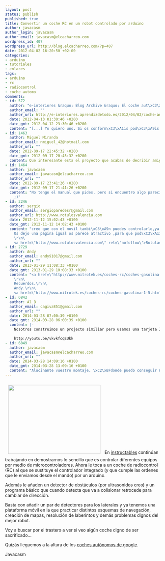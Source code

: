 ```yaml
--- 
layout: post
status: publish
published: true
title: Convertir un coche RC en un robot controlado por arduino
author: javacasm
author_login: javacasm
author_email: javacasm@elcacharreo.com
wordpress_id: 407
wordpress_url: http://blog.elcacharreo.com/?p=407
date: 2012-04-02 16:20:50 +02:00
categories: 
- arduino
- tutoriales
- enlaces
tags: 
- arduino
- rc
- radiocontrol
- coche automo
comments: 
- id: 572
  author: "e-interiores &raquo; Blog Archive &raquo; El coche aut\xC3\xB3nomo de google cada vez m\xC3\xA1s cerca"
  author_email: ""
  author_url: http://e-interiores.aprendizdetodo.es/2012/04/02/coche-autonomo-google-cerca/
  date: 2012-04-13 01:30:46 +0200
  date_gmt: 2012-04-12 23:30:46 +0200
  content: "[...] Yo quiero uno. Si os conform\xC3\xA1is pod\xC3\xA9is empezar con transformar un coche RC en un robot con arduino [...]"
- id: 1463
  author: Miguel Miranda
  author_email: nmiguel_42@hotmail.com
  author_url: ""
  date: 2012-09-17 22:45:32 +0200
  date_gmt: 2012-09-17 20:45:32 +0200
  content: Que interesante esta el proyecto que acabas de decribir amigo, me gustaria ver si tienes un manual de como hacerlo.
- id: 1464
  author: javacasm
  author_email: javacasm@elcacharreo.com
  author_url: ""
  date: 2012-09-17 23:41:26 +0200
  date_gmt: 2012-09-17 21:41:26 +0200
  content: "No tengo el manual que pides, pero si encuentro algo parecido lo dejar\xC3\xA9 por aqui.\n\
    ;)"
- id: 2246
  author: sergio
  author_email: sergioparedesr@gmail.com
  author_url: http://www.rotulosvalencia.com
  date: 2012-11-12 15:02:43 +0100
  date_gmt: 2012-11-12 14:02:43 +0100
  content: "creo que con el movil tambi\xC3\xA9n puedes controlarlo,ya hay aplicaciones que lo hacen,pero bueno yo no entiendo demasiado ....\r\n\
    Os dejo una pagina igual os parece atractivo ,para que pod\xC3\xA1is personalizar los coches con vinilo carbono,que se adapta muy bien a las curvas del coche y uno mismo lo puede colocar .Un saludo \r\n\
    \r\n\
    <a href=\"http://www.rotulosvalencia.com\" rel=\"nofollow\">Rotulacion de vehiculos valencia</a>Personalizamos todo tipo de vehiculos."
- id: 2729
  author: Andy
  author_email: andy91017@gmail.com
  author_url: ""
  date: 2013-01-29 11:08:33 +0100
  date_gmt: 2013-01-29 10:08:33 +0100
  content: "<a href=\"http://www.nitrotek.es/coches-rc/coches-gasolina-1-5.html/\" rel=\"nofollow\">Radio-controlado (o R / C)</a> los coches son autoalimentados modelos de autom\xC3\xB3viles o camiones que se pueden controlar a distancia mediante un transmisor especializado. El t\xC3\xA9rmino \"R / C\" se ha utilizado para significar tanto \"control remoto\" y \"controlado de radio\", donde \"a control remoto\" incluye a los veh\xC3\xADculos que est\xC3\xA1n conectados a su regulador por un cable, pero el uso com\xC3\xBAn de \"R / C\" hoy por lo general se refiere a los veh\xC3\xADculos controlados por un enlace de radio-frecuencia. Este art\xC3\xADculo se centra en la radio-controlados veh\xC3\xADculos solamente.\r\n\
    \r\n\
    Recuerdos.\r\n\
    Andy.\r\n\
    <a href=\"http://www.nitrotek.es/coches-rc/coches-gasolina-1-5.html/\" rel=\"nofollow\">Nitrotek</a>"
- id: 6842
  author: Al B
  author_email: cagiva851@gmail.com
  author_url: ""
  date: 2014-03-28 07:00:39 +0100
  date_gmt: 2014-03-28 06:00:39 +0100
  content: |-
    Nosotros construimos un projecto similiar pero usamos una tarjeta IOIO en vez de una Arduino.  Aqui puedes ver el resultado:
    
    http://youtu.be/vkvkfcqEUkk
- id: 6849
  author: javacasm
  author_email: javacasm@elcacharreo.com
  author_url: ""
  date: 2014-03-28 14:09:16 +0100
  date_gmt: 2014-03-28 13:09:16 +0100
  content: "Alucinante vuestro montaje. \xC2\xBFdonde puedo conseguir m\xC3\xA1s detalles?"
---
```

<img class="alignleft" style="margin: 10px;" title="coche rc controlado por arduino" src="http://www.instructables.com/image/FNFW3S1GYGGN4QC/Wire-it-up.jpg" alt="" width="300" height="225" />
En <a href="http://www.instructables.com/">instructables</a> continúan trabajando en demostrarnos lo sencillo que es controlar diferentes equipos por medio de microcontroladores. Ahora le toca a un coche de radiocontrol (RC) al que se sustituye el controlador integrado (y que cumple las ordenes que le enviamos desde el mando) por un arduino.

Además le añaden un detector de obstáculos (por ultrasonidos creo) y un programa básico que cuando detecta que va a colisionar retrocede para cambiar de dirección.

Basta con añadir un par de detectores para los laterales y ya tenemos una plataforma móvil en la que practicar distintos esquemas de navegación, creación de mapas, resolución de laberintos y demás problemas dignos del mejor robot.

Voy a buscar por el trastero a ver si veo algún coche digno de ser sacrificado...

Quizás lleguemos a la altura de los <a href="http://e-interiores.aprendizdetodo.es/2012/04/02/coche-autonomo-google-cerca/ ‎" target="_blank">coches autónomos de google</a>.

Javacasm
